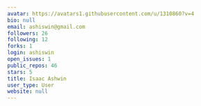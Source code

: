```yaml
---
avatar: https://avatars1.githubusercontent.com/u/1310860?v=4
bio: null
email: ashiswin@gmail.com
followers: 26
following: 12
forks: 1
login: ashiswin
open_issues: 1
public_repos: 46
stars: 5
title: Isaac Ashwin
user_type: User
website: null
---
```

